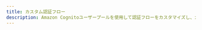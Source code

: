 ```yaml
---
title: カスタム認証フロー
description: Amazon Cognitoユーザープールを使用して認証フローをカスタマイズし、カスタムチャレンジタイプを有効にする方法を学びます。 利用者の身元を確認するためのパスワードに加えて。
---
```


<inline-fragment src="~/sdk/fragments/library-callout.md"></inline-fragment>

<inline-fragment platform="ios" src="~/sdk/auth/fragments/ios/custom-auth-flow.md"></inline-fragment> <inline-fragment platform="android" src="~/sdk/auth/fragments/android/custom-auth-flow.md"></inline-fragment>